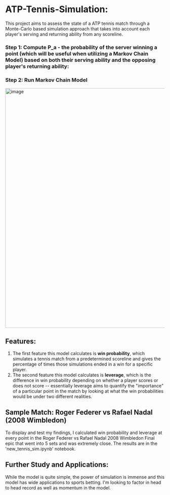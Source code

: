 # ATP-Tennis-Simulation:
This project aims to assess the state of a ATP tennis match through a Monte-Carlo based simulation approach that takes into account each player's serving and returning ability from any scoreline. 

### Step 1: Compute P_a - the probability of the server winning a point (which will be useful when utilizing a Markov Chain Model) based on both their serving ability and the opposing player's returning ability: 

### Step 2: Run Markov Chain Model
<img width="756" alt="image" src="https://github.com/user-attachments/assets/8f0bc5f5-ad1b-48b4-b418-adac1d5c83b7">

## Features:

1) The first feature this model calculates is **win probability**, which simulates a tennis match from a predetermined scoreline and gives the percentage of times those simulations ended in a win for a specific player.
2) The second feature this model calculates is **leverage**, which is the difference in win probability depending on whether a player scores or does not score -- essentially leverage aims to quantify the "importance" of a particular point in the match by looking at what the win probabilities would be under two different realities.

## Sample Match: Roger Federer vs Rafael Nadal (2008 Wimbledon)

To display and test my findings, I calculated win probability and leverage at every point in the Roger Federer vs Rafael Nadal 2008 Wimbledon Final epic that went into 5 sets and was extremely close. The results are in the 'new_tennis_sim.ipynb' notebook.

## Further Study and Applications:

While the model is quite simple, the power of simulation is immense and this model has wide applications to sports betting. I'm looking to factor in head to head record as well as momentum in the model.
